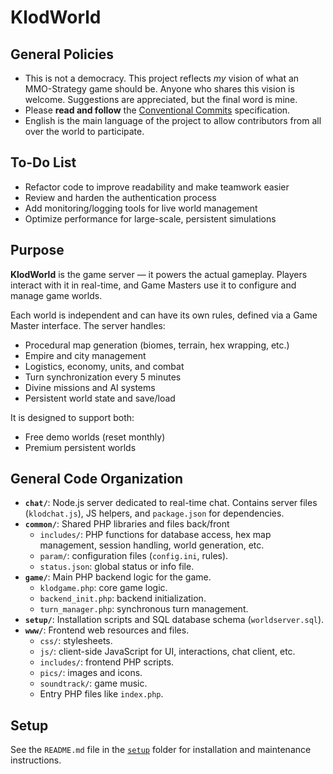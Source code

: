 # KlodWorld

## General Policies

- This is not a democracy. This project reflects *my* vision of what an MMO-Strategy game should be. Anyone who shares this vision is welcome. Suggestions are appreciated, but the final word is mine.
- Please **read and follow** the [Conventional Commits](https://www.conventionalcommits.org/en/v1.0.0/) specification.
- English is the main language of the project to allow contributors from all over the world to participate.

## To-Do List

- Refactor code to improve readability and make teamwork easier
- Review and harden the authentication process
- Add monitoring/logging tools for live world management
- Optimize performance for large-scale, persistent simulations

## Purpose

**KlodWorld** is the game server — it powers the actual gameplay. Players interact with it in real-time, and Game Masters use it to configure and manage game worlds.

Each world is independent and can have its own rules, defined via a Game Master interface. The server handles:
- Procedural map generation (biomes, terrain, hex wrapping, etc.)
- Empire and city management
- Logistics, economy, units, and combat
- Turn synchronization every 5 minutes
- Divine missions and AI systems
- Persistent world state and save/load

It is designed to support both:
- Free demo worlds (reset monthly)
- Premium persistent worlds

## General Code Organization

- **`chat/`**: Node.js server dedicated to real-time chat. Contains server files (`klodchat.js`), JS helpers, and `package.json` for dependencies.
- **`common/`**: Shared PHP libraries and files back/front
  - `includes/`: PHP functions for database access, hex map management, session handling, world generation, etc.  
  - `param/`: configuration files (`config.ini`, rules).  
  - `status.json`: global status or info file.
- **`game/`**: Main PHP backend logic for the game.  
  - `klodgame.php`: core game logic.  
  - `backend_init.php`: backend initialization.  
  - `turn_manager.php`: synchronous turn management.
- **`setup/`**: Installation scripts and SQL database schema (`worldserver.sql`).
- **`www/`**: Frontend web resources and files.  
  - `css/`: stylesheets.  
  - `js/`: client-side JavaScript for UI, interactions, chat client, etc.  
  - `includes/`: frontend PHP scripts.  
  - `pics/`: images and icons.  
  - `soundtrack/`: game music.  
  - Entry PHP files like `index.php`.


## Setup

See the `README.md` file in the [`setup`](./setup) folder for installation and maintenance instructions.
